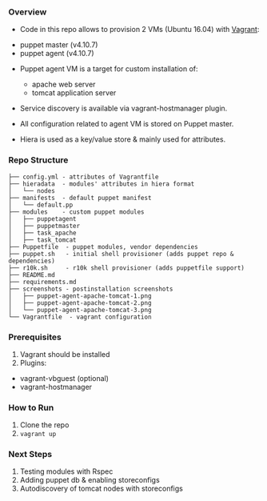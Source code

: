 ### Overview

* Code in this repo allows to provision 2 VMs (Ubuntu 16.04) with [Vagrant](https://www.vagrantup.com/):
 - puppet master (v4.10.7)
 - puppet agent (v4.10.7)

 * Puppet agent VM is a target for custom installation of:
    - apache web server
    - tomcat application server

  * Service discovery is available via vagrant-hostmanager plugin.

  * All configuration related to agent VM is stored on Puppet master.

  * Hiera is used as a key/value store & mainly used for attributes.   

### Repo Structure

```
├── config.yml - attributes of Vagrantfile
├── hieradata  - modules' attributes in hiera format
│   └── nodes
├── manifests  - default puppet manifest
│   └── default.pp
├── modules    - custom puppet modules
│   ├── puppetagent
│   ├── puppetmaster
│   ├── task_apache
│   ├── task_tomcat
├── Puppetfile  - puppet modules, vendor dependencies
├── puppet.sh   - initial shell provisioner (adds puppet repo & dependencies)
├── r10k.sh     - r10k shell provisioner (adds puppetfile support)
├── README.md
├── requirements.md
├── screenshots - postinstallation screenshots  
│   ├── puppet-agent-apache-tomcat-1.png
│   ├── puppet-agent-apache-tomcat-2.png
│   └── puppet-agent-apache-tomcat-3.png
└── Vagrantfile  - vagrant configuration

```

### Prerequisites

1. Vagrant should be installed
2. Plugins:
  - vagrant-vbguest (optional)
  - vagrant-hostmanager

### How to Run

1. Clone the repo
2. ``` vagrant up ```

### Next Steps

1. Testing modules with Rspec
2. Adding puppet db & enabling storeconfigs
3. Autodiscovery of tomcat nodes with storeconfigs

